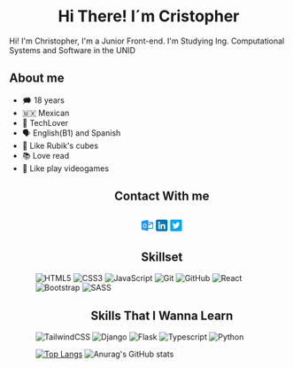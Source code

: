 <h1 align="center">
   Hi There! I´m Cristopher   
</h1>

Hi! I'm Christopher, I'm a Junior Front-end. I'm Studying Ing. Computational Systems and Software in the UNID

<h2>About me</h2>
<ul>
  <li>🗯️ 18 years</li>
  <li>🇲🇽 Mexican</li>
  <li>📱 TechLover</li>
  <li>🗣️ English(B1) and Spanish</li>
  <li>🧩 Like Rubik's cubes </li>
  <li>📚 Love read</li>
  <li>👾 Like play videogames</li>
<ul>

<h2 align="center">Contact With me<h2>
<p align="center"> 
   <a href="mailto: cristopher-12uriel@hotmail.com"> <img src="./assets/outlook.png" alt="Hotmail | cristopher-12uriel@hotmail.com" width="21px"></a>
   <a href="https://www.linkedin.com/in/cristopher-uriel-nuñez-cuautzo-0a22191ba/"> <img src="./assets/linkedin.png" alt="Linkedin | Cristopher Cuautzo" width="21px"></a>
   <a href="https://twitter.com/CrissCuautzo"> <img src="./assets/twitter.png" alt="Twitter 1 CrissCuautzo" width="21px"></a>
</p>

   
<h2 align="center">Skillset</h2>


   ![HTML5](https://img.shields.io/badge/html5-%23E34F26.svg?style=for-the-badge&logo=html5&logoColor=white)
   ![CSS3](https://img.shields.io/badge/css3-%231572B6.svg?style=for-the-badge&logo=css3&logoColor=white)
   ![JavaScript](https://img.shields.io/badge/javascript-%23323330.svg?style=for-the-badge&logo=javascript&logoColor=%23F7DF1E)
   ![Git](https://img.shields.io/badge/git-%23563D7C.svg?style=for-the-badge&logo=git&logoColor=orange)
   ![GitHub](https://img.shields.io/badge/GitHub-100000?style=for-the-badge&logo=github&logoColor=white)
   ![React](https://img.shields.io/badge/react-%2320232a.svg?style=for-the-badge&logo=react&logoColor=%2361DAFB)
   ![Bootstrap](https://img.shields.io/badge/bootstrap-%23563D7C.svg?style=for-the-badge&logo=bootstrap&logoColor=white)
   ![SASS](https://img.shields.io/badge/SASS-hotpink.svg?style=for-the-badge&logo=SASS&logoColor=white)
   
<h2 align="center">Skills That I Wanna Learn</h2>

  
   ![TailwindCSS](https://img.shields.io/badge/tailwindcss-%2338B2AC.svg?style=for-the-badge&logo=tailwind-css&logoColor=white)
   ![Django](https://img.shields.io/badge/django-%23092E20.svg?style=for-the-badge&logo=django&logoColor=white)
   ![Flask](https://img.shields.io/badge/flask-%23000.svg?style=for-the-badge&logo=flask&logoColor=white)
   ![Typescript](https://img.shields.io/badge/TypeScript-007ACC?style=for-the-badge&logo=typescript&logoColor=white)
   ![Python](https://img.shields.io/badge/python-3670A0?style=for-the-badge&logo=python&logoColor=ffdd54)   
 
[![Top Langs](https://github-readme-stats.vercel.app/api/top-langs/?username=Crisscde&layout=compact&theme=aura_dark)](https://github.com/anuraghazra/github-readme-stats)
![Anurag's GitHub stats](https://github-readme-stats.vercel.app/api?username=Crisscde&show_icons=true&theme=aura_dark)

